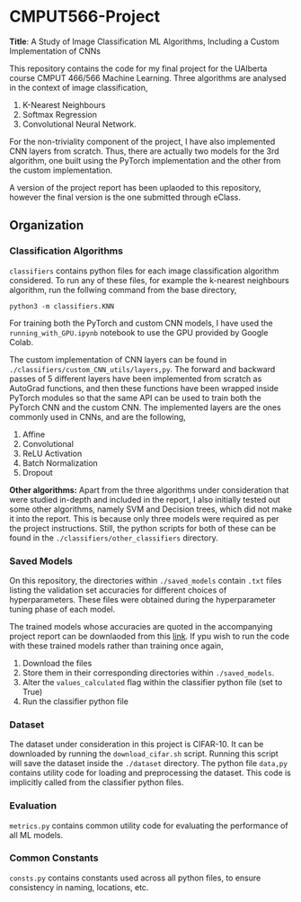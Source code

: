 # CMPUT566-Project
**Title**: A Study of Image Classification ML Algorithms, Including a Custom Implementation of CNNs

This repository contains the code for my final project for the UAlberta course CMPUT 466/566 Machine Learning. Three algorithms are analysed in the context of image classification, 
1. K-Nearest Neighbours 
2. Softmax Regression
3. Convolutional Neural Network.

For the non-triviality component of the project, I have also implemented CNN layers from scratch. Thus, there are actually two models for the 3rd algorithm, one built using the PyTorch implementation and the other from the custom implementation. 

A version of the project report has been uplaoded to this repository, however the final version is the one submitted through eClass.  

## Organization

### Classification Algorithms
`classifiers` contains python files for each image classification algorithm considered. To run any of these files, for example the k-nearest neighbours algorithm, run the follwing command from the base directory,

```
python3 -m classifiers.KNN
```

For training both the PyTorch and custom CNN models, I have used the `running_with_GPU.ipynb` notebook to use the GPU provided by Google Colab. 

The custom implementation of CNN layers can be found in `./classifiers/custom_CNN_utils/layers,py`. The forward and backward passes of 5 different layers have been implemented from scratch as AutoGrad functions, and then these functions have been wrapped inside PyTorch modules so that the same API can be used to train both the PyTorch CNN and the custom CNN. 
The implemented layers are the ones commonly used in CNNs, and are the following,
1. Affine 
2. Convolutional
3. ReLU Activation
4. Batch Normalization
5. Dropout

**Other algorithms:**
Apart from the three algorithms under consideration that were studied in-depth and included in the report, I also initially tested out some other algorithms, namely SVM and Decision trees, which did not make it into the report. This is because only three models were required as per the project instructions. Still, the python scripts for both of these can be found in the `./classifiers/other_classifiers` directory. 


### Saved Models
On this repository, the directories within `./saved_models` contain `.txt` files listing the validation set accuracies for different choices of hyperparameters. These files were obtained during the hyperparameter tuning phase of each model.

The trained models whose accuracies are quoted in the accompanying project report can be downlaoded from this [link](https://drive.google.com/drive/folders/1DFSq8fYcm0zlDnGwbsVPN2esuh-hLncc?usp=sharing). If ypu wish to run the code with these trained models rather than training once again, 
1. Download the files
2. Store them in their corresponding directories within `./saved_models`.
3. Alter the `values_calculated` flag within the classifier python file (set to True)
4. Run the classifier python file


### Dataset
The dataset under consideration in this project is CIFAR-10. It can be downloaded by running the `download_cifar.sh` script. Running this script will save the dataset inside the `./dataset` directory.
The python file `data,py` contains utility code for loading and preprocessing the dataset. This code is implicitly called from the classifier python files.


### Evaluation
`metrics.py` contains common utility code for evaluating the performance of all ML models. 


### Common Constants
`consts.py` contains constants used across all python files, to ensure consistency in naming, locations, etc. 

